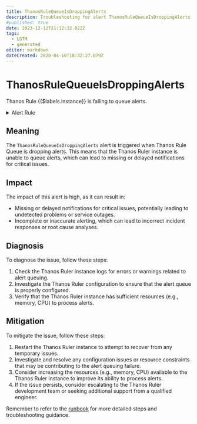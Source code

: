 ```yaml
---
title: ThanosRuleQueueIsDroppingAlerts
description: Troubleshooting for alert ThanosRuleQueueIsDroppingAlerts
#published: true
date: 2023-12-12T21:12:32.022Z
tags: 
  - LGTM
  - generated
editor: markdown
dateCreated: 2020-04-10T18:32:27.079Z
---
```


# ThanosRuleQueueIsDroppingAlerts

Thanos Rule {{$labels.instance}} is failing to queue alerts.

<details>
  <summary>Alert Rule</summary>

{{% rule "thanos/thanos-ruler.yml" "ThanosRuleQueueIsDroppingAlerts" %}}

{{% comment %}}

```yaml
alert: ThanosRuleQueueIsDroppingAlerts
expr: sum by (job, instance) (rate(thanos_alert_queue_alerts_dropped_total{job=~".*thanos-rule.*"}[5m])) > 0
for: 5m
labels:
    severity: critical
annotations:
    summary: Thanos Rule Queue Is Dropping Alerts (instance {{ $labels.instance }})
    description: |-
        Thanos Rule {{$labels.instance}} is failing to queue alerts.
          VALUE = {{ $value }}
          LABELS = {{ $labels }}
    runbook: https://github.com/srerun/prometheus-alerts/blob/main/content/runbooks/thanos-ruler/ThanosRuleQueueIsDroppingAlerts.md

```

{{% /comment %}}

</details>


## Meaning

The `ThanosRuleQueueIsDroppingAlerts` alert is triggered when Thanos Rule Queue is dropping alerts. This means that the Thanos Ruler instance is unable to queue alerts, which can lead to missing or delayed notifications for critical issues.

## Impact

The impact of this alert is high, as it can result in:

* Missing or delayed notifications for critical issues, potentially leading to undetected problems or service outages.
* Incomplete or inaccurate alerting, which can lead to incorrect incident responses or root cause analyses.

## Diagnosis

To diagnose the issue, follow these steps:

1. Check the Thanos Ruler instance logs for errors or warnings related to alert queuing.
2. Investigate the Thanos Ruler configuration to ensure that the alert queue is properly configured.
3. Verify that the Thanos Ruler instance has sufficient resources (e.g., memory, CPU) to process alerts.

## Mitigation

To mitigate the issue, follow these steps:

1. Restart the Thanos Ruler instance to attempt to recover from any temporary issues.
2. Investigate and resolve any configuration issues or resource constraints that may be contributing to the alert queuing failure.
3. Consider increasing the resources (e.g., memory, CPU) available to the Thanos Ruler instance to improve its ability to process alerts.
4. If the issue persists, consider escalating to the Thanos Ruler development team or seeking additional support from a qualified engineer.

Remember to refer to the [runbook](https://github.com/srerun/prometheus-alerts/blob/main/content/runbooks/thanos-ruler/ThanosRuleQueueIsDroppingAlerts.md) for more detailed steps and troubleshooting guidance.